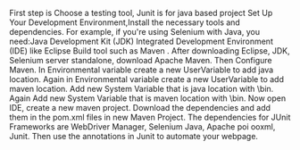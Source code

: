 First step is Choose a testing tool, Junit is for java based project
Set Up Your Development Environment,Install the necessary tools and dependencies. For example, if you're using Selenium with Java, you need:Java Development Kit (JDK)
Integrated Development Environment (IDE) like Eclipse Build tool such as Maven .
After downloading Eclipse, JDK, Selenium server standalone, download Apache Maven.
Then Configure Maven.
In Environmental variable create a new UserVariable to add java location.
Again in Environmental variable create a new UserVariable to add maven location.
Add new System Variable that is java location with \bin.
Again Add new System Variable that is maven location with \bin.
Now open IDE, create a new maven project.
Download the dependencies and add them in the pom.xml files in new Maven Project.
The dependencies for JUnit Frameworks are WebDriver Manager, Selenium Java, Apache poi ooxml, Junit.
Then use the annotations in Junit to automate your webpage.
